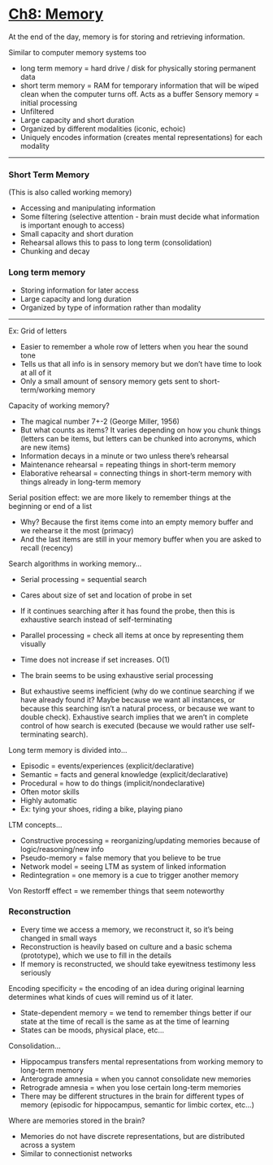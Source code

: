 # [Ch8: Memory](../cog-sci/cog-sci)

At the end of the day, memory is for storing and retrieving information.

Similar to computer memory systems too
- long term memory = hard drive / disk for physically storing permanent data
- short term memory = RAM for temporary information that will be wiped clean when the computer turns off. Acts as a buffer
Sensory memory = initial processing
- Unfiltered 
- Large capacity and short duration
- Organized by different modalities (iconic, echoic)
- Uniquely encodes information (creates mental representations) for each modality

---
### Short Term Memory

(This is also called working memory) 
- Accessing and manipulating information
- Some filtering (selective attention - brain must decide what information is important enough to access)
- Small capacity and short duration
- Rehearsal allows this to pass to long term (consolidation)
- Chunking and decay

### Long term memory
- Storing information for later access
- Large capacity and long duration
- Organized by type of information rather than modality

---

Ex: Grid of letters
- Easier to remember a whole row of letters when you hear the sound tone
- Tells us that all info is in sensory memory but we don’t have time to look at all of it
- Only a small amount of sensory memory gets sent to short-term/working memory

Capacity of working memory?
- The magical number 7+-2 (George Miller, 1956)
- But what counts as items? It varies depending on how you chunk things (letters can be items, but letters can be chunked into acronyms, which are new items)
- Information decays in a minute or two unless there’s rehearsal
- Maintenance rehearsal = repeating things in short-term memory
- Elaborative rehearsal = connecting things in short-term memory with things already in long-term memory

Serial position effect: we are more likely to remember things at the beginning or end of a list

- Why? Because the first items come into an empty memory buffer and we rehearse it the most (primacy)
- And the last items are still in your memory buffer when you are asked to recall (recency)

Search algorithms in working memory…

- Serial processing = sequential search
- Cares about size of set and location of probe in set
- If it continues searching after it has found the probe, then this is exhaustive search instead of self-terminating
- Parallel processing = check all items at once by representing them visually
- Time does not increase if set increases. O(1)
- The brain seems to be using exhaustive serial processing

- But exhaustive seems inefficient (why do we continue searching if we have already found it? Maybe because we want all instances, or because this searching isn’t a natural process, or because we want to double check). Exhaustive search implies that we aren’t in complete control of how search is executed (because we would rather use self-terminating search).
  

Long term memory is divided into…

- Episodic = events/experiences (explicit/declarative)
- Semantic = facts and general knowledge (explicit/declarative)
- Procedural = how to do things (implicit/nondeclarative)
- Often motor skills
- Highly automatic
- Ex: tying your shoes, riding a bike, playing piano

LTM concepts…

- Constructive processing = reorganizing/updating memories because of logic/reasoning/new info
- Pseudo-memory = false memory that you believe to be true
- Network model = seeing LTM as system of linked information
- Redintegration = one memory is a cue to trigger another memory

Von Restorff effect = we remember things that seem noteworthy

### Reconstruction

- Every time we access a memory, we reconstruct it, so it’s being changed in small ways
- Reconstruction is heavily based on culture and a basic schema (prototype), which we use to fill in the details
- If memory is reconstructed, we should take eyewitness testimony less seriously

Encoding specificity = the encoding of an idea during original learning determines what kinds of cues will remind us of it later.
- State-dependent memory = we tend to remember things better if our state at the time of recall is the same as at the time of learning
- States can be moods, physical place, etc...

Consolidation…

- Hippocampus transfers mental representations from working memory to long-term memory
- Anterograde amnesia = when you cannot consolidate new memories
- Retrograde amnesia = when you lose certain long-term memories
- There may be different structures in the brain for different types of memory (episodic for hippocampus, semantic for limbic cortex, etc...) 
  

Where are memories stored in the brain?
- Memories do not have discrete representations, but are distributed across a system
- Similar to connectionist networks